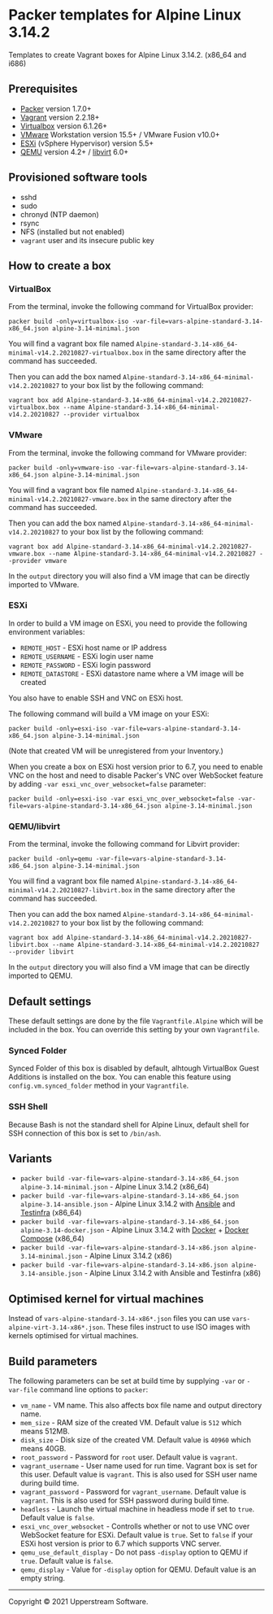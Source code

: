# Packer templates for Alpine Linux 3.14.2

Templates to create Vagrant boxes for Alpine Linux 3.14.2. (x86_64 and
i686)

## Prerequisites

* [Packer][] version 1.7.0+
* [Vagrant][] version 2.2.18+
* [Virtualbox][] version 6.1.26+
* [VMware][] Workstation version 15.5+ / VMware Fusion v10.0+
* [ESXi][] (vSphere Hypervisor) version 5.5+
* [QEMU][] version 4.2+ / [libvirt][] 6.0+

[ESXi]: http://www.vmware.com/products/vsphere-hypervisor
  "Free VMware vSphere Hypervisor, Free Virtualization (ESXi)"
[libvirt]: https://libvirt.org/
  "libvirt: The virtualization API"
[Packer]: https://www.packer.io/
  "Packer by HashiCorp"
[QEMU]: https://www.qemu.org/
  "QEMU"
[Vagrant]: https://www.vagrantup.com/
  "Vagrant"
[VirtualBox]: https://www.virtualbox.org/ "Oracle VM VirtualBox"
[VMware]: http://www.vmware.com/
  "VMware Virtualization for Desktop &amp; Server, Application, Public &amp; Hybrid Clouds"

## Provisioned software tools

* sshd
* sudo
* chronyd (NTP daemon)
* rsync
* NFS (installed but not enabled)
* `vagrant` user and its insecure public key

## How to create a box

### VirtualBox

From the terminal, invoke the following command for VirtualBox provider:

    packer build -only=virtualbox-iso -var-file=vars-alpine-standard-3.14-x86_64.json alpine-3.14-minimal.json

You will find a vagrant box file named `Alpine-standard-3.14-x86_64-minimal-v14.2.20210827-virtualbox.box`
in the same directory after the command has succeeded.

Then you can add the box named `Alpine-standard-3.14-x86_64-minimal-v14.2.20210827`
to your box list by the following command:

    vagrant box add Alpine-standard-3.14-x86_64-minimal-v14.2.20210827-virtualbox.box --name Alpine-standard-3.14-x86_64-minimal-v14.2.20210827 --provider virtualbox

### VMware

From the terminal, invoke the following command for VMware provider:

    packer build -only=vmware-iso -var-file=vars-alpine-standard-3.14-x86_64.json alpine-3.14-minimal.json

You will find a vagrant box file named `Alpine-standard-3.14-x86_64-minimal-v14.2.20210827-vmware.box`
in the same directory after the command has succeeded.

Then you can add the box named `Alpine-standard-3.14-x86_64-minimal-v14.2.20210827`
to your box list by the following command:

    vagrant box add Alpine-standard-3.14-x86_64-minimal-v14.2.20210827-vmware.box --name Alpine-standard-3.14-x86_64-minimal-v14.2.20210827 --provider vmware

In the `output` directory you will also find a VM image that can be
directly imported to VMware.

### ESXi

In order to build a VM image on ESXi, you need to provide the following
environment variables:

* `REMOTE_HOST` - ESXi host name or IP address
* `REMOTE_USERNAME` - ESXi login user name
* `REMOTE_PASSWORD` - ESXi login password
* `REMOTE_DATASTORE` - ESXi datastore name where a VM image will be
  created

You also have to enable SSH and VNC on ESXi host.

The following command will build a VM image on your ESXi:

    packer build -only=esxi-iso -var-file=vars-alpine-standard-3.14-x86_64.json alpine-3.14-minimal.json

(Note that created VM will be unregistered from your Inventory.)

When you create a box on ESXi host version prior to 6.7, you need to
enable VNC on the host and need to disable Packer's VNC over WebSocket
feature by adding `-var esxi_vnc_over_websocket=false` parameter:

    packer build -only=esxi-iso -var esxi_vnc_over_websocket=false -var-file=vars-alpine-standard-3.14-x86_64.json alpine-3.14-minimal.json

### QEMU/libvirt

From the terminal, invoke the following command for Libvirt provider:

    packer build -only=qemu -var-file=vars-alpine-standard-3.14-x86_64.json alpine-3.14-minimal.json

You will find a vagrant box file named `Alpine-standard-3.14-x86_64-minimal-v14.2.20210827-libvirt.box`
in the same directory after the command has succeeded.

Then you can add the box named `Alpine-standard-3.14-x86_64-minimal-v14.2.20210827`
to your box list by the following command:

    vagrant box add Alpine-standard-3.14-x86_64-minimal-v14.2.20210827-libvirt.box --name Alpine-standard-3.14-x86_64-minimal-v14.2.20210827 --provider libvirt

In the `output` directory you will also find a VM image that can be
directly imported to QEMU.

## Default settings

These default settings are done by the file `Vagrantfile.Alpine` which
will be included in the box.  You can override this setting by your
own `Vagrantfile`.

### Synced Folder

Synced Folder of this box is disabled by default, alhtough VirtualBox
Guest Additions is installed on the box.  You can enable this feature
using `config.vm.synced_folder` method in your `Vagrantfile`.

### SSH Shell

Because Bash is not the standard shell for Alpine Linux, default shell
for SSH connection of this box is set to `/bin/ash`.

## Variants

* `packer build -var-file=vars-alpine-standard-3.14-x86_64.json alpine-3.14-minimal.json` - Alpine Linux 3.14.2 (x86_64)
* `packer build -var-file=vars-alpine-standard-3.14-x86_64.json alpine-3.14-ansible.json` - Alpine Linux 3.14.2 with [Ansible] and [Testinfra] (x86_64)
* `packer build -var-file=vars-alpine-standard-3.14-x86_64.json alpine-3.14-docker.json` - Alpine Linux 3.14.2 with [Docker] + [Docker Compose] (x86_64)
* `packer build -var-file=vars-alpine-standard-3.14-x86.json alpine-3.14-minimal.json` - Alpine Linux 3.14.2 (x86)
* `packer build -var-file=vars-alpine-standard-3.14-x86.json alpine-3.14-ansible.json` - Alpine Linux 3.14.2 with Ansible and Testinfra (x86)

[Ansible]: https://www.ansible.com/
  "Ansible is Simple IT Automation"
[Ansible Lint]: https://docs.ansible.com/ansible-lint/
  "Ansible Lint Documentation &mdash; Ansible Documentation"
[Docker]: https://www.docker.com/
  "Docker - Build, Ship and Run Any App, Anywhere"
[Docker Compose]: https://docs.docker.com/compose/
  "Docker Compose - Docker Documentation"
[Testinfra]: https://testinfra.readthedocs.io/en/latest/
  "Testinfra test your infrastructure &#8212; testinfra 3.4.1.dev0+gd7a7512.d20200105 documentation"

## Optimised kernel for virtual machines

Instead of `vars-alpine-standard-3.14-x86*.json` files you can use
`vars-alpine-virt-3.14-x86*.json`.  These files instruct to use ISO
images with kernels optimised for virtual machines.

## Build parameters

The following parameters can be set at build time by supplying `-var`
or `-var-file` command line options to `packer`:

* `vm_name` - VM name.  This also affects box file name and output
  directory name.
* `mem_size` - RAM size of the created VM.  Default value is `512`
  which means 512MB.
* `disk_size` - Disk size of the created VM.  Default value is `40960`
  which means 40GB.
* `root_password` - Password for `root` user.  Default value is
  `vagrant`.
* `vagrant_username` - User name used for run time.  Vagrant box is set
  for this user.  Default value is `vagrant`.  This is also used for
  SSH user name during build time.
* `vagrant_password` - Password for `vagrant_username`.  Default value
  is `vagrant`.  This is also used for SSH password during build time.
* `headless` - Launch the virtual machine in headless mode if set to
  `true`.  Default value is `false`.
* `esxi_vnc_over_websocket` - Controlls whether or not to use VNC over
  WebSocket feature for ESXi.  Default value is `true`.  Set to `false`
  if your ESXi host version is prior to 6.7 which supports VNC server.
* `qemu_use_default_display` - Do not pass `-display` option to QEMU if
  `true`.  Default value is `false`.
* `qemu_display` - Value for `-display` option for QEMU.  Default value
  is an empty string.

- - -

Copyright &copy; 2021 Upperstream Software.
